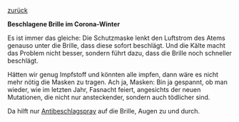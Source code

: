 [zurück](https://henrikditegra.github.io/)

**Beschlagene Brille im Corona-Winter**

Es ist immer das gleiche: Die Schutzmaske lenkt den Luftstrom des Atems genauso unter die Brille, dass diese sofort beschlägt. Und die Kälte macht das Problem nicht besser, sondern führt dazu, dass die Brille noch schneller beschlägt.

Hätten wir genug Impfstoff und könnten alle impfen, dann wäre es nicht mehr nötig die Masken zu tragen. Ach ja, Masken: Bin ja gespannt, ob man wieder, wie im letzten Jahr, Fasnacht feiert, angesichts der neuen Mutationen, die nicht nur ansteckender, sondern auch tödlicher sind.

Da hilft nur [Antibeschlagspray](https://sambol.de/antibeschlag-spray) auf die Brille, Augen zu und durch.
